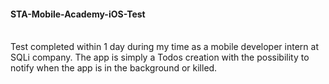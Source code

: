 #### STA-Mobile-Academy-iOS-Test
<br />
Test completed within 1 day during my time as a mobile developer intern at SQLi company. The app is simply a Todos creation with the possibility to notify when the app is in the background or killed.
